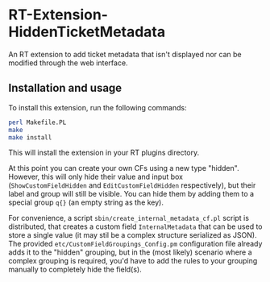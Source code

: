 # RT-Extension-HiddenTicketMetadata

An RT extension to add ticket metadata that isn't displayed nor can be modified through the web interface.

## Installation and usage

To install this extension, run the following commands:

```bash
perl Makefile.PL
make
make install
```

This will install the extension in your RT plugins directory.

At this point you can create your own CFs using a new type "hidden". However, this will only hide their value and input box (`ShowCustomFieldHidden` and `EditCustomFieldHidden` respectively), but their label and group will still be visible. You can hide them by adding them to a special group `q{}` (an empty string as the key).

For convenience, a script `sbin/create_internal_metadata_cf.pl` script is distributed, that creates a custom field `InternalMetadata` that can be used to store a single value (it may stil be a complex structure serialized as JSON). The provided `etc/CustomFieldGroupings_Config.pm` configuration file already adds it to the "hidden" grouping, but in the (most likely) scenario where a complex grouping is required, you'd have to add the rules to your grouping manually to completely hide the field(s).
